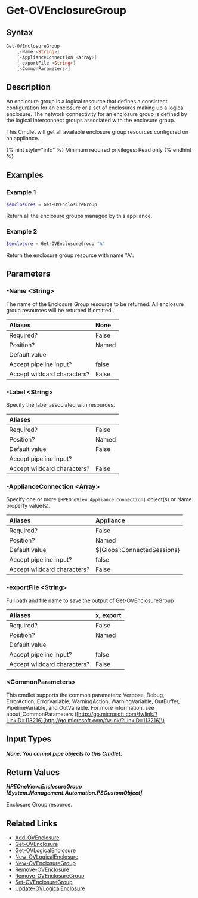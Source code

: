 ﻿---
description: Retrieve Enclosure Group resource(s).
---

# Get-OVEnclosureGroup

## Syntax

```powershell
Get-OVEnclosureGroup
    [-Name <String>]
    [-ApplianceConnection <Array>]
    [-exportFile <String>]
    [<CommonParameters>]
```

## Description

An enclosure group is a logical resource that defines a consistent configuration for an enclosure or a set of enclosures making up a logical enclosure. The network connectivity for an enclosure group is defined by the logical interconnect groups associated with the enclosure group.

This Cmdlet will get all available enclosure group resources configured on an appliance.

{% hint style="info" %}
Minimum required privileges: Read only
{% endhint %}

## Examples

###  Example 1 

```powershell
$enclosures = Get-OVEnclosureGroup
```

Return all the enclosure groups managed by this appliance.

###  Example 2 

```powershell
$enclosure = Get-OVEnclosureGroup "A"
```

Return the enclosure group resource with name "A".

## Parameters

### -Name &lt;String&gt;

The name of the Enclosure Group resource to be returned.  All enclosure group resources will be returned if omitted.

| Aliases | None |
| :--- | :--- |
| Required? | False |
| Position? | Named |
| Default value |  |
| Accept pipeline input? | false |
| Accept wildcard characters? | False |

### -Label &lt;String&gt;

Specify the label associated with resources.

| Aliases |  |
| :--- | :--- |
| Required? | False |
| Position? | Named |
| Default value | False |
| Accept pipeline input? |  |
| Accept wildcard characters? | False |

### -ApplianceConnection &lt;Array&gt;

Specify one or more `[HPEOneView.Appliance.Connection]` object(s) or Name property value(s).

| Aliases | Appliance |
| :--- | :--- |
| Required? | False |
| Position? | Named |
| Default value | ${Global:ConnectedSessions} |
| Accept pipeline input? | false |
| Accept wildcard characters? | False |

### -exportFile &lt;String&gt;

Full path and file name to save the output of Get-OVEnclosureGroup

| Aliases | x, export |
| :--- | :--- |
| Required? | False |
| Position? | Named |
| Default value |  |
| Accept pipeline input? | false |
| Accept wildcard characters? | False |

### &lt;CommonParameters&gt;

This cmdlet supports the common parameters: Verbose, Debug, ErrorAction, ErrorVariable, WarningAction, WarningVariable, OutBuffer, PipelineVariable, and OutVariable. For more information, see about\_CommonParameters \([http://go.microsoft.com/fwlink/?LinkID=113216](http://go.microsoft.com/fwlink/?LinkID=113216)\)

## Input Types

_**None.  You cannot pipe objects to this Cmdlet.**_

## Return Values

_**HPEOneView.EnclosureGroup [System.Management.Automation.PSCustomObject]**_

Enclosure Group resource.

## Related Links

* [Add-OVEnclosure](add-ovenclosure.md)
* [Get-OVEnclosure](get-ovenclosure.md)
* [Get-OVLogicalEnclosure](get-ovlogicalenclosure.md)
* [New-OVLogicalEnclosure](new-ovlogicalenclosure.md)
* [New-OVEnclosureGroup](new-ovenclosuregroup.md)
* [Remove-OVEnclosure](remove-ovenclosure.md)
* [Remove-OVEnclosureGroup](remove-ovenclosuregroup.md)
* [Set-OVEnclosureGroup](set-ovenclosuregroup.md)
* [Update-OVLogicalEnclosure](update-ovlogicalenclosure.md)

